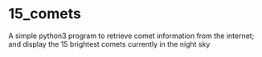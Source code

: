 # 15_comets
A simple python3 program to retrieve comet information from the internet; and display the 15 brightest comets currently in the night sky
